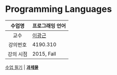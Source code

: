 Programming Languages
========

수업명 | 프로그래밍 언어
:----:|----
교수 | [이광근](https://cse.snu.ac.kr/professor/%EC%9D%B4%EA%B4%91%EA%B7%BC)
강의번호 | 4190.310
강의 시점 | 2015, Fall

[수업 필기](note.md) | **[과제물](https://github.com/simnalamburt/snucse.pl)**
